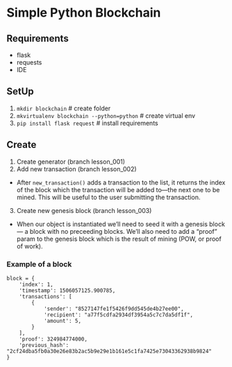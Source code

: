 # Simple Python Blockchain

## Requirements

- flask
- requests
- IDE

## SetUp

1. `mkdir blockchain` # create folder
2. `mkvirtualenv blockchain --python=python` # create virtual env 
3. `pip install flask request` # install requirements

## Create

1. Create generator (branch lesson_001)
2. Add new transaction (branch lesson_002)
- After `new_transaction()` adds a transaction to the list, it returns the index of the block which the transaction will be added to—the next one to be mined. This will be useful to the user submitting the transaction.
3. Create new genesis block (branch lesson_003)
- When our object is instantiated we’ll need to seed it with a genesis block — a block with no preceeding blocks. We’ll also need to add a “proof” param to the genesis block which is the result of mining (POW, or proof of work).


### Example of a block

```
block = {
    'index': 1,
    'timestamp': 1506057125.900785,
    'transactions': [
        {
            'sender': "8527147fe1f5426f9dd545de4b27ee00",
            'recipient': "a77f5cdfa2934df3954a5c7c7da5df1f",
            'amount': 5,
        }
    ],
    'proof': 324984774000,
    'previous_hash': "2cf24dba5fb0a30e26e83b2ac5b9e29e1b161e5c1fa7425e73043362938b9824"
}
```
